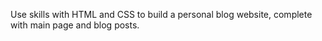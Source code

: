Use skills with HTML and CSS to build a personal blog website, complete with main page and blog posts.
